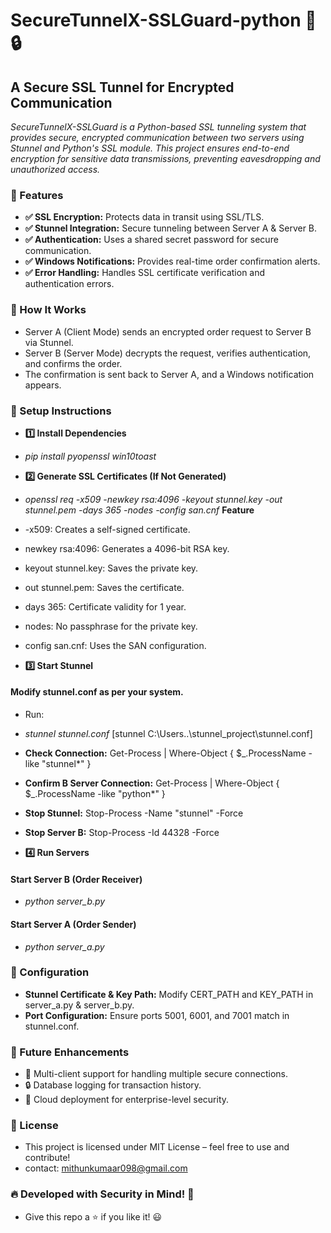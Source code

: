 # SecureTunnelX-SSLGuard-python 🚀🔒
## A Secure SSL Tunnel for Encrypted Communication
*SecureTunnelX-SSLGuard is a Python-based SSL tunneling system that provides secure, encrypted communication between two servers using Stunnel and Python's SSL module. This project ensures end-to-end encryption for sensitive data transmissions, preventing eavesdropping and unauthorized access.*

### 🔹 Features
- **✅ SSL Encryption:** Protects data in transit using SSL/TLS.
- **✅ Stunnel Integration:** Secure tunneling between Server A & Server B.
- **✅ Authentication:** Uses a shared secret password for secure communication.
- **✅ Windows Notifications:** Provides real-time order confirmation alerts.
- **✅ Error Handling:** Handles SSL certificate verification and authentication errors.

### 🔹 How It Works
- Server A (Client Mode) sends an encrypted order request to Server B via Stunnel.
- Server B (Server Mode) decrypts the request, verifies authentication, and confirms the order.
- The confirmation is sent back to Server A, and a Windows notification appears.

### 🔹 Setup Instructions
- **1️⃣ Install Dependencies**
- *pip install pyopenssl win10toast*

- **2️⃣ Generate SSL Certificates (If Not Generated)**
- *openssl req -x509 -newkey rsa:4096 -keyout stunnel.key -out stunnel.pem -days 365 -nodes -config san.cnf*
  **Feature**
- -x509: Creates a self-signed certificate.
- newkey rsa:4096: Generates a 4096-bit RSA key.
- keyout stunnel.key: Saves the private key.
- out stunnel.pem: Saves the certificate.
- days 365: Certificate validity for 1 year.
- nodes: No passphrase for the private key.
- config san.cnf: Uses the SAN configuration.

- **3️⃣ Start Stunnel**
#### Modify stunnel.conf as per your system.
- Run:
- *stunnel stunnel.conf* [stunnel C:\Users\..\stunnel_project\stunnel.conf]
- **Check Connection:** Get-Process | Where-Object { $_.ProcessName -like "stunnel*" }
- **Confirm B Server Connection:** Get-Process | Where-Object { $_.ProcessName -like "python*" }
- **Stop Stunnel:** Stop-Process -Name "stunnel" -Force
- **Stop Server B:** Stop-Process -Id 44328 -Force

- **4️⃣ Run Servers**
#### Start Server B (Order Receiver)
- *python server_b.py*

#### Start Server A (Order Sender)
- *python server_a.py*

### 🔹 Configuration
- **Stunnel Certificate & Key Path:** Modify CERT_PATH and KEY_PATH in server_a.py & server_b.py.
- **Port Configuration:** Ensure ports 5001, 6001, and 7001 match in stunnel.conf.

### 🔹 Future Enhancements
- 🚀 Multi-client support for handling multiple secure connections.
- 🔒 Database logging for transaction history.
- 📡 Cloud deployment for enterprise-level security.

### 📜 License
- This project is licensed under MIT License – feel free to use and contribute!
- contact: mithunkumaar098@gmail.com

### 🔥 Developed with Security in Mind! 🚀
- Give this repo a ⭐ if you like it! 😃
